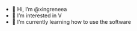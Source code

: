 - 👋 Hi, I’m @xingreneea
- 👀 I’m interested in V
- 🌱 I’m currently learning how to use the software

<!---
xingreneea/xingreneea is a ✨ special ✨ repository because its `README.md` (this file) appears on your GitHub profile.
You can click the Preview link to take a look at your changes.
--->
